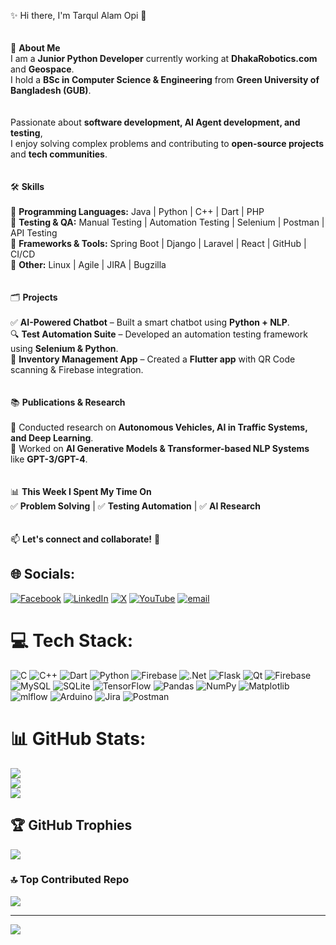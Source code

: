 ✨ Hi there, I'm Tarqul Alam Opi 👋  
<br><br>
🚀 <b>About Me</b>  
I am a <b>Junior Python Developer</b> currently working at <b>DhakaRobotics.com</b> and <b>Geospace</b>.  
I hold a <b>BSc in Computer Science & Engineering</b> from <b>Green University of Bangladesh (GUB)</b>.  
<br><br>
Passionate about <b>software development, AI Agent development, and testing</b>,  
I enjoy solving complex problems and contributing to <b>open-source projects</b> and <b>tech communities</b>.  
<br><br>
🛠️ <b>Skills</b>  
<br>
🔹 <b>Programming Languages:</b> Java | Python | C++ | Dart | PHP  
🔹 <b>Testing & QA:</b> Manual Testing | Automation Testing | Selenium | Postman | API Testing  
🔹 <b>Frameworks & Tools:</b> Spring Boot | Django | Laravel | React | GitHub | CI/CD  
🔹 <b>Other:</b> Linux | Agile | JIRA | Bugzilla  
<br><br>
🗂️ <b>Projects</b>  
<br>
✅ <b>AI-Powered Chatbot</b> – Built a smart chatbot using <b>Python + NLP</b>.  
🔍 <b>Test Automation Suite</b> – Developed an automation testing framework using <b>Selenium & Python</b>.  
📱 <b>Inventory Management App</b> – Created a <b>Flutter app</b> with QR Code scanning & Firebase integration.  
<br><br>
📚 <b>Publications & Research</b>  
<br>
🔸 Conducted research on <b>Autonomous Vehicles, AI in Traffic Systems, and Deep Learning</b>.  
🔸 Worked on <b>AI Generative Models & Transformer-based NLP Systems</b> like <b>GPT-3/GPT-4</b>.  
<br><br>
📊 <b>This Week I Spent My Time On</b>  
✅ <b>Problem Solving</b> | ✅ <b>Testing Automation</b> | ✅ <b>AI Research</b>  
<br><br>
📫 <b>Let's connect and collaborate!</b> 🚀  


## 🌐 Socials:
[![Facebook](https://img.shields.io/badge/Facebook-%231877F2.svg?logo=Facebook&logoColor=white)](https://facebook.com/taopi74) [![LinkedIn](https://img.shields.io/badge/LinkedIn-%230077B5.svg?logo=linkedin&logoColor=white)](https://linkedin.com/in/taopi74) [![X](https://img.shields.io/badge/X-black.svg?logo=X&logoColor=white)](https://x.com/taopi74) [![YouTube](https://img.shields.io/badge/YouTube-%23FF0000.svg?logo=YouTube&logoColor=white)](https://youtube.com/@https://www.youtube.com/@taopi74) [![email](https://img.shields.io/badge/Email-D14836?logo=gmail&logoColor=white)](mailto:tarqulopi77@gmail.com) 

# 💻 Tech Stack:
![C](https://img.shields.io/badge/c-%2300599C.svg?style=for-the-badge&logo=c&logoColor=white) ![C++](https://img.shields.io/badge/c++-%2300599C.svg?style=for-the-badge&logo=c%2B%2B&logoColor=white) ![Dart](https://img.shields.io/badge/dart-%230175C2.svg?style=for-the-badge&logo=dart&logoColor=white) ![Python](https://img.shields.io/badge/python-3670A0?style=for-the-badge&logo=python&logoColor=ffdd54) ![Firebase](https://img.shields.io/badge/firebase-%23039BE5.svg?style=for-the-badge&logo=firebase) ![.Net](https://img.shields.io/badge/.NET-5C2D91?style=for-the-badge&logo=.net&logoColor=white) ![Flask](https://img.shields.io/badge/flask-%23000.svg?style=for-the-badge&logo=flask&logoColor=white) ![Qt](https://img.shields.io/badge/Qt-%23217346.svg?style=for-the-badge&logo=Qt&logoColor=white) ![Firebase](https://img.shields.io/badge/firebase-a08021?style=for-the-badge&logo=firebase&logoColor=ffcd34) ![MySQL](https://img.shields.io/badge/mysql-4479A1.svg?style=for-the-badge&logo=mysql&logoColor=white) ![SQLite](https://img.shields.io/badge/sqlite-%2307405e.svg?style=for-the-badge&logo=sqlite&logoColor=white) ![TensorFlow](https://img.shields.io/badge/TensorFlow-%23FF6F00.svg?style=for-the-badge&logo=TensorFlow&logoColor=white) ![Pandas](https://img.shields.io/badge/pandas-%23150458.svg?style=for-the-badge&logo=pandas&logoColor=white) ![NumPy](https://img.shields.io/badge/numpy-%23013243.svg?style=for-the-badge&logo=numpy&logoColor=white) ![Matplotlib](https://img.shields.io/badge/Matplotlib-%23ffffff.svg?style=for-the-badge&logo=Matplotlib&logoColor=black) ![mlflow](https://img.shields.io/badge/mlflow-%23d9ead3.svg?style=for-the-badge&logo=numpy&logoColor=blue) ![Arduino](https://img.shields.io/badge/-Arduino-00979D?style=for-the-badge&logo=Arduino&logoColor=white) ![Jira](https://img.shields.io/badge/jira-%230A0FFF.svg?style=for-the-badge&logo=jira&logoColor=white) ![Postman](https://img.shields.io/badge/Postman-FF6C37?style=for-the-badge&logo=postman&logoColor=white)
# 📊 GitHub Stats:
![](https://github-readme-stats.vercel.app/api?username=taopi74&theme=dark&hide_border=false&include_all_commits=false&count_private=false)<br/>
![](https://nirzak-streak-stats.vercel.app/?user=taopi74&theme=dark&hide_border=false)<br/>
![](https://github-readme-stats.vercel.app/api/top-langs/?username=taopi74&theme=dark&hide_border=false&include_all_commits=false&count_private=false&layout=compact)

## 🏆 GitHub Trophies
![](https://github-profile-trophy.vercel.app/?username=taopi74&theme=radical&no-frame=false&no-bg=true&margin-w=4)

### 🔝 Top Contributed Repo
![](https://github-contributor-stats.vercel.app/api?username=taopi74&limit=5&theme=dark&combine_all_yearly_contributions=true)

---
[![](https://visitcount.itsvg.in/api?id=taopi74&icon=0&color=0)](https://visitcount.itsvg.in)

<!-- Proudly created with GPRM ( https://gprm.itsvg.in ) -->
